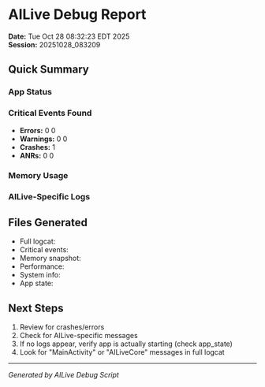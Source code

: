# AILive Debug Report
**Date:** Tue Oct 28 08:32:23 EDT 2025  
**Session:** 20251028_083209

## Quick Summary

### App Status


### Critical Events Found
- **Errors:** 0
0
- **Warnings:** 0
0
- **Crashes:** 1
- **ANRs:** 0
0

### Memory Usage


### AILive-Specific Logs


## Files Generated
- Full logcat: 
- Critical events: 
- Memory snapshot: 
- Performance: 
- System info: 
- App state: 

## Next Steps
1. Review  for crashes/errors
2. Check  for AILive-specific messages
3. If no logs appear, verify app is actually starting (check app_state)
4. Look for "MainActivity" or "AILiveCore" messages in full logcat

---
*Generated by AILive Debug Script*
